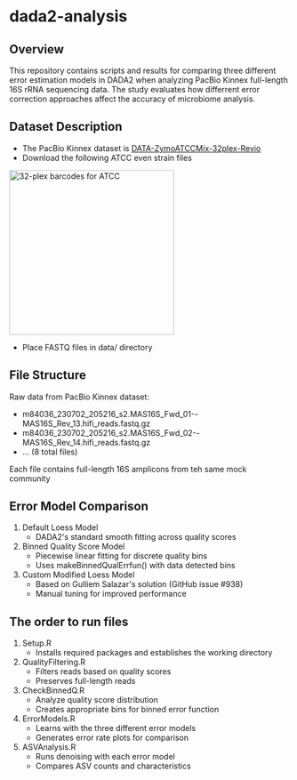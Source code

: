 # dada2-analysis

## Overview
This repository contains scripts and results for comparing three different error estimation models in DADA2 when analyzing PacBio Kinnex full-length 16S rRNA sequencing data. The study evaluates how differrent error correction approaches affect the accuracy of microbiome analysis. 

## Dataset Description
- The PacBio Kinnex dataset is [DATA-ZymoATCCMix-32plex-Revio](https://downloads.pacbcloud.com/public/dataset/Kinnex-16S/DATA-ZymoATCCMix-32plex-Revio/)
- Download the following ATCC even strain files
<img width="296" alt="32-plex barcodes for ATCC" src="https://github.com/user-attachments/assets/86186606-8cab-42df-9116-295940ede1e2" />

- Place FASTQ files in data/ directory 

## File Structure 
Raw data from PacBio Kinnex dataset: 
- m84036_230702_205216_s2.MAS16S_Fwd_01--MAS16S_Rev_13.hifi_reads.fastq.gz
- m84036_230702_205216_s2.MAS16S_Fwd_02--MAS16S_Rev_14.hifi_reads.fastq.gz
- ... (8 total files)
  
Each file contains full-length 16S amplicons from teh same mock community

## Error Model Comparison 
1. Default Loess Model
   - DADA2's standard smooth fitting across quality scores
2. Binned Quality Score Model
   - Piecewise linear fitting for discrete quality bins
   - Uses makeBinnedQualErrfun() with data detected bins  
3. Custom Modified Loess Model
   - Based on Gulliem Salazar's solution (GitHub issue #938)
   - Manual tuning for improved performance 
  
## The order to run files 
1. Setup.R
   - Installs required packages and establishes the working directory
3. QualityFiltering.R
   - Filters reads based on quality scores
   - Preserves full-length reads 
4. CheckBinnedQ.R
   - Analyze quality score distribution
   - Creates appropriate bins for binned error function
5. ErrorModels.R
   - Learns with the three different error models
   - Generates error rate plots for comparison 
6. ASVAnalysis.R
   - Runs denoising with each error model
   - Compares ASV counts and characteristics 
